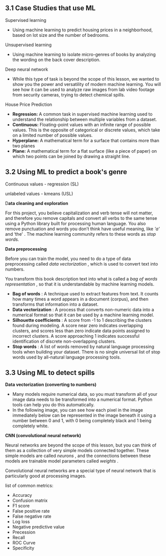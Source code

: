 ## 3.1 Case Studies that use ML

Supervised learning

* Using machine learning to predict housing prices in a neighborhood, based on lot size and the number of bedrooms.

Unsupervised learning

* Using machine learning to isolate micro-genres of books by analyzing the wording on the back cover description.

Deep neural network

* While this type of task is beyond the scope of this lesson, we wanted to show you the power and versatility of modern machine learning. You will see how it can be used to analyze raw images from lab video footage from security cameras, trying to detect chemical spills.

House Price Prediction

* **Regression:** A common task in supervised machine learning used to understand the relationship between multiple variables from a dataset.
* **Continuous:** Floating-point values with an infinite range of possible values. This is the opposite of categorical or discrete values, which take on a limited number of possible values.
* **Hyperplane:** A mathematical term for a surface that contains more than two planes
* **Plane:** A mathematical term for a flat surface (like a piece of paper) on which two points can be joined by drawing a straight line.

## 3.2 Using ML to predict a book's genre

Continuous values - regression (SL)

unlabeled values - kmeans (USL)

D**ata cleaning and exploration**

For this project, you believe capitalization and verb tense will not matter, and therefore you remove capitals and convert all verbs to the same tense using a Python library built for processing human language. You also remove punctuation and words you don’t think have useful meaning, like *'a'* and ‘the' . The machine learning community refers to these words as *stop words.*

**Data preprocessing**

Before you can train the model, you need to do a type of data preprocessing called  *data vectorization* , which is used to convert text into numbers.

You transform this book description text into what is called a *bag of words representation* , so that it is understandable by machine learning models.

* **Bag of words** : A technique used to extract features from text. It counts how many times a word appears in a document (corpus), and then transforms that information into a dataset.
* **Data vectorization** : A process that converts non-numeric data into a numerical format so that it can be used by a machine learning model.
* **Silhouette coefficients** : A score from -1 to 1 describing the clusters found during modeling. A score near zero indicates overlapping clusters, and scores less than zero indicate data points assigned to incorrect clusters. A score approaching 1 indicates successful identification of discrete non-overlapping clusters.
* **Stop words** : A list of words removed by natural language processing tools when building your dataset. There is no single universal list of stop words used by all-natural language processing tools.

## 3.3 Using ML to detect spills

**Data vectorization (converting to numbers)**

* Many models require numerical data, so you must transform all of your image data needs to be transformed into a numerical format. Python tools can help you do this automatically.
* In the following image, you can see how each pixel in the image immediately below can be represented in the image beneath it using a number between 0 and 1, with 0 being completely black and 1 being completely white.

**CNN (convolutional neural network)**

Neural networks are beyond the scope of this lesson, but you can think of them as a collection of very simple models connected together. These simple models are called  *neurons* , and the connections between these models are trainable model parameters called  *weights* .

Convolutional neural networks are a special type of neural network that is particularly good at processing images.

list of common metrics:

* Accuracy
* Confusion matrix
* F1 score
* False positive rate
* False negative rate
* Log loss
* Negative predictive value
* Precession
* Recall
* ROC Curve
* Specificity
